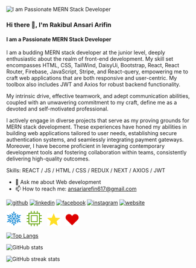 ![I am Passionate MERN Stack Developer]([https://i.ibb.co/TqhYYKt/GIT-BANNER-197-5-50-mm.png](https://i.ibb.co/SnFLghM/Black-Minimalist-Finance-Manager-Linked-In-Banner.png))


### Hi there 👋, I'm Rakibul Ansari Arifin
#### I am a Passionate MERN Stack Developer

I am a budding MERN stack developer at the junior level, deeply enthusiastic about the realm of front-end development. My skill set encompasses HTML, CSS, TailWind, DaisyUi, Bootstrap, React, React Router, Firebase, JavaScript, Stripe, and React-query, empowering me to craft web applications that are both responsive and user-centric. My toolbox also includes JWT and Axios for robust backend functionality.

My intrinsic drive, effective teamwork, and adept communication abilities, coupled with an unwavering commitment to my craft, define me as a devoted and self-motivated professional.

I actively engage in diverse projects that serve as my proving grounds for MERN stack development. These experiences have honed my abilities in building web applications tailored to user needs, establishing secure authentication systems, and seamlessly integrating payment gateways. Moreover, I have become proficient in leveraging contemporary development tools and fostering collaboration within teams, consistently delivering high-quality outcomes.

Skills:  REACT / JS / HTML / CSS / REDUX / NEXT / AXIOS / JWT

- 💬 Ask me about Web development 
- 📫 How to reach me: ansariarefin617@gmail.com

[<img src='https://cdn.jsdelivr.net/npm/simple-icons@3.0.1/icons/github.svg' alt='github' height='40'>](https://github.com/Md-arefin)  [<img src='https://cdn.jsdelivr.net/npm/simple-icons@3.0.1/icons/linkedin.svg' alt='linkedin' height='40'>](https://www.linkedin.com/in/rakibul-ansari-arefin-290aa4231/)  [<img src='https://cdn.jsdelivr.net/npm/simple-icons@3.0.1/icons/facebook.svg' alt='facebook' height='40'>](https://www.facebook.com/muhammadarifin.24)  [<img src='https://cdn.jsdelivr.net/npm/simple-icons@3.0.1/icons/instagram.svg' alt='instagram' height='40'>](https://www.instagram.com/arefin3084/)  [<img src='https://cdn.jsdelivr.net/npm/simple-icons@3.0.1/icons/icloud.svg' alt='website' height='40'>](https://portfolio-c1106.web.app/)

<a href='https://archiveprogram.github.com/'><img src='https://raw.githubusercontent.com/acervenky/animated-github-badges/master/assets/acbadge.gif' width='40' height='40'></a> <a href='https://docs.github.com/en/developers'><img src='https://raw.githubusercontent.com/acervenky/animated-github-badges/master/assets/devbadge.gif' width='40' height='40'></a> <a href='https://stars.github.com/'><img src='https://raw.githubusercontent.com/acervenky/animated-github-badges/master/assets/starbadge.gif' width='35' height='35'></a> <a href='https://docs.github.com/en/github/supporting-the-open-source-community-with-github-sponsors'><img src='https://raw.githubusercontent.com/acervenky/animated-github-badges/master/assets/sponsorbadge.gif' width='35' height='35'></a> 

[![Top Langs](https://github-readme-stats.vercel.app/api/top-langs/?username=Md-arefin)](https://github.com/anuraghazra/github-readme-stats)

![GitHub stats](https://github-readme-stats.vercel.app/api?username=Md-arefin&show_icons=true)  

![GitHub streak stats](https://streak-stats.demolab.com/?user=Md-arefin)  

